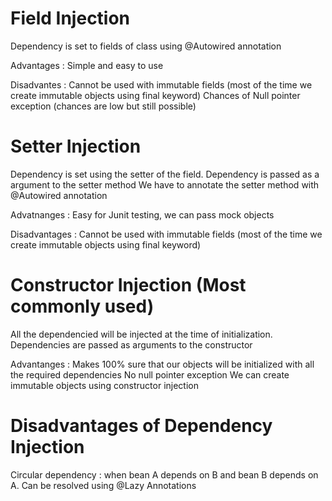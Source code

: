 # Field Injection
Dependency is set to fields of class using @Autowired annotation

Advantages : 
Simple and easy to use

Disadvantes :
Cannot be used with immutable fields (most of the time we create immutable objects using final keyword)
Chances of Null pointer exception (chances are low but still possible)

# Setter Injection
Dependency is set using the setter of the field. Dependency is passed as a argument to the setter method
We have to annotate the setter method with @Autowired annotation

Advatnanges : 
Easy for Junit testing, we can pass mock objects

Disadvantages :
Cannot be used with immutable fields (most of the time we create immutable objects using final keyword)

# Constructor Injection (Most commonly used)
All the dependencied will be injected at the time of initialization. Dependencies are passed as arguments to the constructor

Advantanges : 
Makes 100% sure that our objects will be initialized with all the required dependencies
No null pointer exception
We can create immutable objects using constructor injection

# Disadvantages of Dependency Injection 
Circular dependency : when bean A depends on B and bean B depends on A. Can be resolved using @Lazy Annotations

